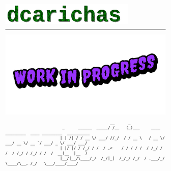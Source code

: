 ![dcarichasImage](./img/dcarichas.gif)

---

![wip_image](./img/wip.gif)



```
                                              __      _                                                    
                         _      ______  _____/ /__   (_)___     ____  _________  ____ _________  __________
                        | | /| / / __ \/ ___/ //_/  / / __ \   / __ \/ ___/ __ \/ __ `/ ___/ _ \/ ___/ ___/
                        | |/ |/ / /_/ / /  / ,<    / / / / /  / /_/ / /  / /_/ / /_/ / /  /  __(__  |__  ) 
                        |__/|__/\____/_/  /_/|_|  /_/_/ /_/  / .___/_/   \____/\__, /_/   \___/____/____/ 
```
                                                             



<!--
**dcarichas/dcarichas** is a ✨ _special_ ✨ repository because its `README.md` (this file) appears on your GitHub profile.

Here are some ideas to get you started:

- 🔭 I’m currently working on ...
- 🌱 I’m currently learning ...
- 👯 I’m looking to collaborate on ...
- 🤔 I’m looking for help with ...
- 💬 Ask me about ...
- 📫 How to reach me: ...
- 😄 Pronouns: ...
- ⚡ Fun fact: ...
-->
